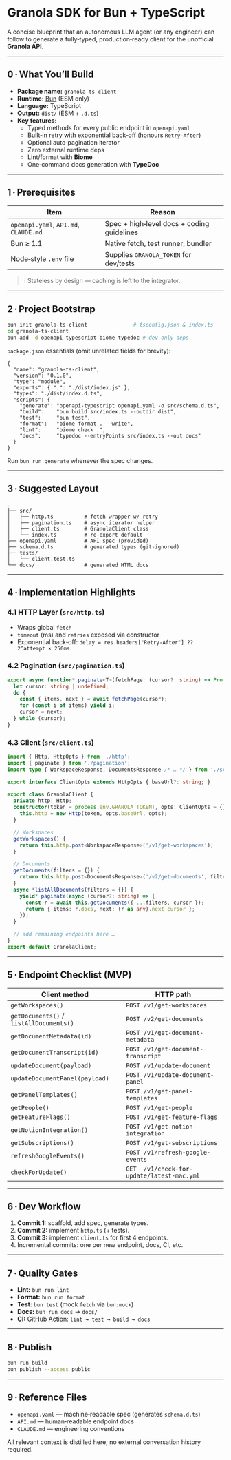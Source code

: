 # Granola SDK for Bun + TypeScript

A concise blueprint that an autonomous LLM agent (or any engineer) can follow to generate a fully‑typed, production‑ready client for the unofficial **Granola API**.

---

## 0 · What You’ll Build

*   **Package name:** `granola-ts-client`
*   **Runtime:** [Bun](https://bun.sh/) (ESM only)
*   **Language:** TypeScript
*   **Output:** `dist/` (ESM + `.d.ts`)
*   **Key features:**
    *   Typed methods for every public endpoint in `openapi.yaml`
    *   Built‑in retry with exponential back‑off (honours `Retry‑After`)
    *   Optional auto‑pagination iterator
    *   Zero external runtime deps
    *   Lint/format with **Biome**
    *   One‑command docs generation with **TypeDoc**

---

## 1 · Prerequisites

| Item | Reason |
|------|--------|
| `openapi.yaml`, `API.md`, `CLAUDE.md` | Spec + high‑level docs + coding guidelines |
| Bun ≥ 1.1 | Native fetch, test runner, bundler |
| Node‑style `.env` file | Supplies `GRANOLA_TOKEN` for dev/tests |

> ℹ️ Stateless by design — caching is left to the integrator.

---

## 2 · Project Bootstrap

```bash
bun init granola-ts-client               # tsconfig.json & index.ts
cd granola-ts-client
bun add -d openapi-typescript biome typedoc # dev‑only deps
```

`package.json` essentials (omit unrelated fields for brevity):

```jsonc
{
  "name": "granola-ts-client",
  "version": "0.1.0",
  "type": "module",
  "exports": { ".": "./dist/index.js" },
  "types": "./dist/index.d.ts",
  "scripts": {
    "generate": "openapi-typescript openapi.yaml -o src/schema.d.ts",
    "build":    "bun build src/index.ts --outdir dist",
    "test":     "bun test",
    "format":   "biome format . --write",
    "lint":     "biome check .",
    "docs":     "typedoc --entryPoints src/index.ts --out docs"
  }
}
```

Run `bun run generate` whenever the spec changes.

---

## 3 · Suggested Layout

```
.
├── src/
│   ├── http.ts          # fetch wrapper w/ retry
│   ├── pagination.ts    # async iterator helper
│   ├── client.ts        # GranolaClient class
│   └── index.ts         # re‑export default
├── openapi.yaml         # API spec (provided)
├── schema.d.ts          # generated types (git‑ignored)
├── tests/
│   └── client.test.ts
└── docs/                # generated HTML docs
```

---

## 4 · Implementation Highlights

### 4.1 HTTP Layer (`src/http.ts`)

* Wraps global `fetch`
* `timeout` (ms) and `retries` exposed via constructor
* Exponential back‑off: `delay = res.headers["Retry‑After"] ?? 2^attempt × 250ms`

### 4.2 Pagination (`src/pagination.ts`)

```ts
export async function* paginate<T>(fetchPage: (cursor?: string) => Promise<{ items: T[]; next?: string }>) {
  let cursor: string | undefined;
  do {
    const { items, next } = await fetchPage(cursor);
    for (const i of items) yield i;
    cursor = next;
  } while (cursor);
}
```

### 4.3 Client (`src/client.ts`)

```ts
import { Http, HttpOpts } from './http';
import { paginate } from './pagination';
import type { WorkspaceResponse, DocumentsResponse /* … */ } from './schema';

export interface ClientOpts extends HttpOpts { baseUrl?: string; }

export class GranolaClient {
  private http: Http;
  constructor(token = process.env.GRANOLA_TOKEN!, opts: ClientOpts = {}) {
    this.http = new Http(token, opts.baseUrl, opts);
  }

  // Workspaces
  getWorkspaces() {
    return this.http.post<WorkspaceResponse>('/v1/get-workspaces');
  }

  // Documents
  getDocuments(filters = {}) {
    return this.http.post<DocumentsResponse>('/v2/get-documents', filters);
  }
  async *listAllDocuments(filters = {}) {
    yield* paginate(async (cursor?: string) => {
      const r = await this.getDocuments({ ...filters, cursor });
      return { items: r.docs, next: (r as any).next_cursor };
    });
  }

  // add remaining endpoints here …
}
export default GranolaClient;
```

---

## 5 · Endpoint Checklist (MVP)

| Client method | HTTP path |
|---------------|-----------|
| `getWorkspaces()` | `POST /v1/get-workspaces` |
| `getDocuments()` / `listAllDocuments()` | `POST /v2/get-documents` |
| `getDocumentMetadata(id)` | `POST /v1/get-document-metadata` |
| `getDocumentTranscript(id)` | `POST /v1/get-document-transcript` |
| `updateDocument(payload)` | `POST /v1/update-document` |
| `updateDocumentPanel(payload)` | `POST /v1/update-document-panel` |
| `getPanelTemplates()` | `POST /v1/get-panel-templates` |
| `getPeople()` | `POST /v1/get-people` |
| `getFeatureFlags()` | `POST /v1/get-feature-flags` |
| `getNotionIntegration()` | `POST /v1/get-notion-integration` |
| `getSubscriptions()` | `POST /v1/get-subscriptions` |
| `refreshGoogleEvents()` | `POST /v1/refresh-google-events` |
| `checkForUpdate()` | `GET  /v1/check-for-update/latest-mac.yml` |

---

## 6 · Dev Workflow

1. **Commit 1:** scaffold, add spec, generate types.
2. **Commit 2:** implement `http.ts` (+ tests).
3. **Commit 3:** implement `client.ts` for first 4 endpoints.
4. Incremental commits: one per new endpoint, docs, CI, etc.

---

## 7 · Quality Gates

* **Lint:** `bun run lint`
* **Format:** `bun run format`
* **Test:** `bun test` (mock `fetch` via `bun:mock`)
* **Docs:** `bun run docs` → `docs/`
* **CI:** GitHub Action: `lint → test → build → docs`

---

## 8 · Publish

```bash
bun run build
bun publish --access public
```

---

## 9 · Reference Files

* `openapi.yaml` — machine‑readable spec (generates `schema.d.ts`)
* `API.md` — human‑readable endpoint docs
* `CLAUDE.md` — engineering conventions

All relevant context is distilled here; no external conversation history required.

